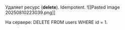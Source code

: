 Удаляет ресурс (**delete**). Idempotent.
![[Pasted image 20250810223039.png]]

На сервере: DELETE FROM users WHERE id = 1.